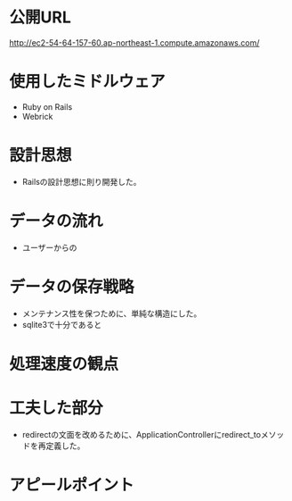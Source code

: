 # 公開URL
http://ec2-54-64-157-60.ap-northeast-1.compute.amazonaws.com/

# 使用したミドルウェア
- Ruby on Rails
- Webrick


# 設計思想
- Railsの設計思想に則り開発した。


# データの流れ
- ユーザーからの

# データの保存戦略
- メンテナンス性を保つために、単純な構造にした。
- sqlite3で十分であると

# 処理速度の観点

# 工夫した部分
- redirectの文面を改めるために、ApplicationControllerにredirect_toメソッドを再定義した。

# アピールポイント

